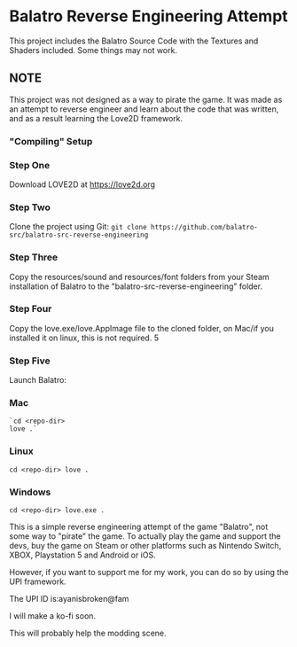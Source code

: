 # Balatro Reverse Engineering Attempt

This project includes the Balatro Source Code with the Textures and Shaders included. Some things may not work.

## NOTE

This project was not designed as a way to pirate the game. It was made as an attempt to reverse engineer and learn about the code that was written, and as a result learning the Love2D framework. 

### "Compiling" Setup

### Step One
 Download LOVE2D at https://love2d.org

### Step Two
 Clone the project using Git:
  `git clone https://github.com/balatro-src/balatro-src-reverse-engineering`

### Step Three
  Copy the resources/sound and resources/font folders from your Steam installation of Balatro to the "balatro-src-reverse-engineering" folder.


### Step Four
 Copy the love.exe/love.AppImage file to the cloned folder, on Mac/if you installed it on linux, this is not required.
5
### Step Five
  Launch Balatro:

  ### Mac
    `cd <repo-dir>
    love .`
  
### Linux
`cd <repo-dir>
love .`

### Windows
`cd <repo-dir>
love.exe .`

This is a simple reverse engineering attempt of the game "Balatro", not some way to "pirate" the game. To actually play the game and support the devs, buy the game on Steam or other platforms such as Nintendo Switch, XBOX, Playstation 5 and Android or iOS.

However, if you want to support me for my work, you can do so by using the UPI framework.

The UPI ID is:ayanisbroken@fam

I will make a ko-fi soon.

This will probably help the modding scene.
  